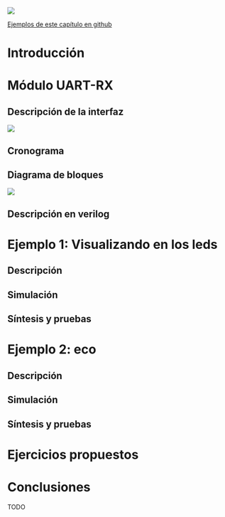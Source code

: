 ![](https://github.com/Obijuan/open-fpga-verilog-tutorial/raw/master/tutorial/T25-uart-rx/images/uart-rx-2.png)

[Ejemplos de este capítulo en github](https://github.com/Obijuan/open-fpga-verilog-tutorial/tree/master/tutorial/T25-uart-rx)

# Introducción

# Módulo UART-RX
## Descripción de la interfaz

![](https://github.com/Obijuan/open-fpga-verilog-tutorial/raw/master/tutorial/T25-uart-rx/images/uart-rx-1.png)

## Cronograma
## Diagrama de bloques

![](https://github.com/Obijuan/open-fpga-verilog-tutorial/raw/master/tutorial/T25-uart-rx/images/uart-rx-2.png)

## Descripción en verilog

# Ejemplo 1: Visualizando en los leds
## Descripción 
## Simulación
## Síntesis y pruebas

# Ejemplo 2: eco
## Descripción
## Simulación
## Síntesis y pruebas

# Ejercicios propuestos
# Conclusiones
TODO

